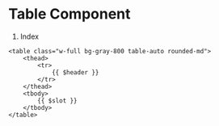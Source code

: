 # Table Component

1. Index
```blade
<table class="w-full bg-gray-800 table-auto rounded-md">
    <thead>
        <tr>
            {{ $header }}
        </tr>
    </thead>
    <tbody>
        {{ $slot }}
    </tbody>
</table>
```

